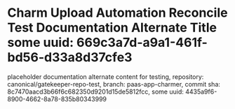 # Charm Upload Automation Reconcile Test Documentation Alternate Title some uuid: 669c3a7d-a9a1-461f-bd56-d33a8d37cfe3
 placeholder documentation alternate content for testing,  repository: canonical/gatekeeper-repo-test,  branch: paas-app-charmer,  commit sha: 8c7470aacd3b66f6c682350d9201d15de5812fcc,  some uuid: 4435a9f6-8900-4662-8a78-835b80343999